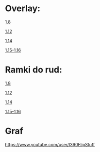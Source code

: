 # Overlay:
<a href="https://github.com/MastaNub/paczka/raw/master/%C2%A7bOverlay%20Grafa%20%C2%A7a1.8.zip">1.8</a>

<a href="https://github.com/MastaNub/paczka/raw/master/%C2%A7bOverlay%20Grafa%20%C2%A7a1.12.zip">1.12</a>

<a href="https://github.com/MastaNub/paczka/raw/master/%C2%A7bOverlay%20Grafa%20%C2%A7a1.14.zip">1.14</a>

<a href="https://github.com/MastaNub/paczka/raw/master/%C2%A7bOverlay%20Grafa%20%C2%A7a1.15-1.16.zip">1.15-1.16</a>


# Ramki do rud:
<a href="https://github.com/MastaNub/paczka/raw/master/%C2%A7bRamki%20do%20rud%20%20%C2%A7a1.8.zip">1.8</a>

<a href="https://github.com/MastaNub/paczka/raw/master/%C2%A7bRamki%20do%20rud%20%20%C2%A7a1.12.zip">1.12</a>

<a href="https://github.com/MastaNub/paczka/raw/master/%C2%A7bRamki%20do%20rud%20%20%C2%A7a1.14.zip">1.14</a>

<a href="https://github.com/MastaNub/paczka/raw/master/%C2%A7bRamki%20do%20rud%20%20%C2%A7a1.15-1.16.zip">1.15-1.16</a>

# Graf
https://www.youtube.com/user/I360FlipStuff
